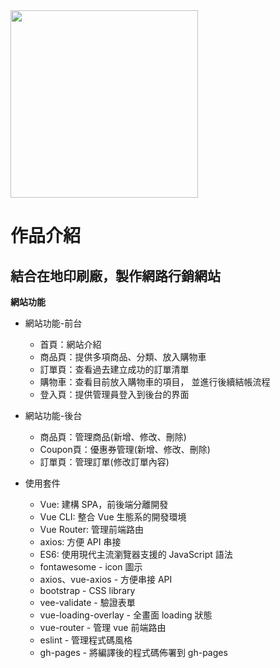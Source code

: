 

<img src="https://camo.githubusercontent.com/d2bfd2829384add8c37caeece28ea39e742b357d/68747470733a2f2f696d6167697a65722e696d616765736861636b2e636f6d2f696d673932342f363332392f6c58643264542e706e67" width="300">

# 作品介紹
## 結合在地印刷廠，製作網路行銷網站

**網站功能**

* 網站功能-前台
  * 首頁：網站介紹
  * 商品頁：提供多項商品、分類、放入購物車
  * 訂單頁：查看過去建立成功的訂單清單
  * 購物車：查看目前放入購物車的項目， 並進行後續結帳流程
  * 登入頁：提供管理員登入到後台的界面

* 網站功能-後台
  * 商品頁：管理商品(新增、修改、刪除)
  * Coupon頁：優惠券管理(新增、修改、刪除)
  * 訂單頁：管理訂單(修改訂單內容)

* 使用套件
  * Vue: 建構 SPA，前後端分離開發
  * Vue CLI: 整合 Vue 生態系的開發環境
  * Vue Router: 管理前端路由
  * axios: 方便 API 串接
  * ES6: 使用現代主流瀏覽器支援的 JavaScript 語法
  * fontawesome - icon 圖示
  * axios、vue-axios - 方便串接 API
  * bootstrap - CSS library
  * vee-validate - 驗證表單
  * vue-loading-overlay - 全畫面 loading 狀態
  * vue-router - 管理 vue 前端路由
  * eslint - 管理程式碼風格
  * gh-pages - 將編譯後的程式碼佈署到 gh-pages